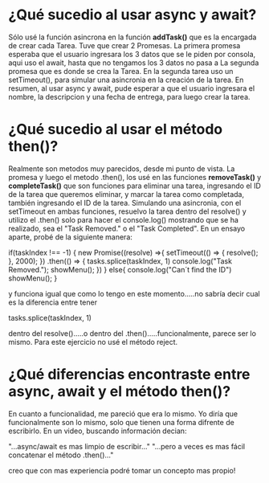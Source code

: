 # ¿Qué sucedio al usar async y await?

Sólo usé la función asincrona en la función **addTask()** que es la encargada de crear cada Tarea. 
Tuve que crear 2 Promesas. La primera  promesa esperaba que el usuario ingresara los 3 datos que se le piden por consola, aqui uso el await, hasta que no tengamos los 3 datos no pasa a La segunda promesa que es donde se crea la Tarea. En la segunda tarea uso un setTimeout(), para simular una asincronia en la creación de la tarea. En resumen, al usar async y await, pude esperar a que el usuario ingresara el nombre, la descripcion y una fecha de entrega, para luego crear la tarea.



# ¿Qué sucedio al usar el método then()?

Realmente son metodos muy parecidos, desde mi punto de vista. La promesa y luego el metodo .then(), los usé en las funciones **removeTask()** y **completeTask()** que son funciones para eliminar una tarea, ingresando el ID de la tarea que queremos eliminar, y marcar la tarea como completada, también ingresando el ID de la tarea. Simulando una asincronia, con el setTimeout en ambas funciones, resuelvo la tarea dentro del resolve() y utilizo el .then() solo para hacer el console.log() mostrando que se ha realizado, sea el "Task Removed." o el "Task Completed".
En un ensayo aparte, probé de la siguiente manera:

if(taskIndex !== -1) {
            new Promise((resolve) =>{
            setTimeout(() => {
                resolve();
            }, 2000);
            })
            .then(() => {
                tasks.splice(taskIndex, 1)
                console.log("Task Removed.");
                showMenu();
              })
        }
        else{
            console.log("Can´t find the ID")
            showMenu();
        }

y funciona igual que como lo tengo en este momento.....no sabría decir cual es la diferencia entre tener 

tasks.splice(taskIndex, 1)

dentro del resolve().....o dentro del .then().....funcionalmente, parece ser lo mismo. Para este ejercicio no usé el método reject.



# ¿Qué diferencias encontraste entre async, await y el método then()?

En cuanto a funcionalidad, me pareció que era lo mismo. Yo diría que funcionalmente son lo mismo, solo que tienen una forma difrente de escribirlo. En un video, buscando información decian:

"...async/await es mas limpio de escribir..."
"...pero a veces es mas fácil concatenar el método .then()..."

creo que con mas experiencia podré tomar un concepto mas propio!